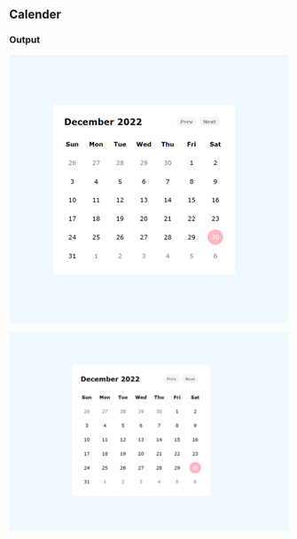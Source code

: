 ## Calender
### Output

![Calender ](https://raw.githubusercontent.com/princekunal101/web-design/main/screenshot/Calender-2023-12-30.png)

![Calender 2](https://raw.githubusercontent.com/princekunal101/web-design/main/screenshot/Calender01-2023-12-30.png)